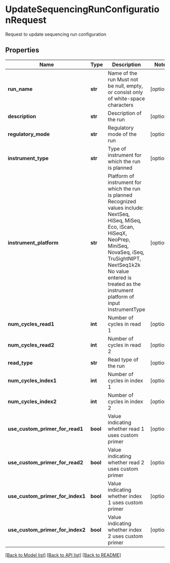 # UpdateSequencingRunConfigurationRequest

Request to update sequencing run configuration

## Properties
Name | Type | Description | Notes
------------ | ------------- | ------------- | -------------
**run_name** | **str** | Name of the run  Must not be null, empty, or consist only of white-space characters | [optional] 
**description** | **str** | Description of the run | [optional] 
**regulatory_mode** | **str** | Regulatory mode of the run | [optional] 
**instrument_type** | **str** | Type of instrument for which the run is planned | [optional] 
**instrument_platform** | **str** | Platform of instrument for which the run is planned  Recognized values include:  NextSeq, HiSeq, MiSeq, Eco, iScan, HiSeqX, NeoPrep, MiniSeq, NovaSeq, iSeq, TruSightNIPT, NextSeq1k2k  No value entered is treated as the instrument platform of input InstrumentType | [optional] 
**num_cycles_read1** | **int** | Number of cycles in read 1 | [optional] 
**num_cycles_read2** | **int** | Number of cycles in read 2 | [optional] 
**read_type** | **str** | Read type of the run | [optional] 
**num_cycles_index1** | **int** | Number of cycles in index 1 | [optional] 
**num_cycles_index2** | **int** | Number of cycles in index 2 | [optional] 
**use_custom_primer_for_read1** | **bool** | Value indicating whether read 1 uses custom primer | [optional] 
**use_custom_primer_for_read2** | **bool** | Value indicating whether read 2 uses custom primer | [optional] 
**use_custom_primer_for_index1** | **bool** | Value indicating whether index 1 uses custom primer | [optional] 
**use_custom_primer_for_index2** | **bool** | Value indicating whether index 2 uses custom primer | [optional] 

[[Back to Model list]](../README.md#documentation-for-models) [[Back to API list]](../README.md#documentation-for-api-endpoints) [[Back to README]](../README.md)



